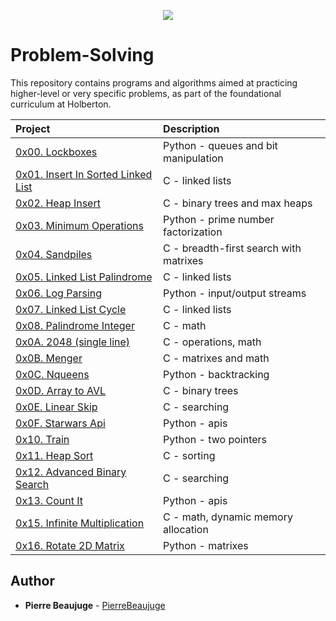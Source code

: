 <p align="center">
  <img src="http://www.holbertonschool.com/holberton-logo.png">
</p>

# Problem-Solving

This repository contains programs and algorithms aimed at practicing higher-level or very specific problems, as part of the foundational curriculum at Holberton.

| Project                                                                   | Description                            |
| :------------------------------------------------------------------------ | :------------------------------------- |
| [0x00. Lockboxes](./0x00-lockboxes)                                       | Python - queues and bit manipulation   |
| [0x01. Insert In Sorted Linked List](./0x01-insert_in_sorted_linked_list) | C - linked lists                       |
| [0x02. Heap Insert](./0x02-heap_insert)                                   | C - binary trees and max heaps         |
| [0x03. Minimum Operations](./0x03-minimum_operations)                     | Python - prime number factorization    |
| [0x04. Sandpiles](./0x04-sandpiles)                                       | C - breadth-first search with matrixes |
| [0x05. Linked List Palindrome](./0x05-linked_list_palindrome)             | C - linked lists                       |
| [0x06. Log Parsing](./0x06-log_parsing)                                   | Python - input/output streams          |
| [0x07. Linked List Cycle](./0x07-linked_list_cycle)                       | C - linked lists                       |
| [0x08. Palindrome Integer](./0x08-palindrome_integer)                     | C - math                               |
| [0x0A. 2048 (single line)](./0x0A-slide_line)                             | C - operations, math                   |
| [0x0B. Menger](./0x0B-menger)                                             | C - matrixes and math                  |
| [0x0C. Nqueens](./0x0C-nqueens)                                           | Python - backtracking                  |
| [0x0D. Array to AVL](./0x0D-sorted_array_to_avl)                          | C - binary trees                       |
| [0x0E. Linear Skip](./0x0E-linear_skip)                                   | C - searching                          |
| [0x0F. Starwars Api](./0x0F-starwars_api)                                 | Python - apis                          |
| [0x10. Train](./0x10-rain)                                                | Python - two pointers                  |
| [0x11. Heap Sort](./0x11-heap_sort)                                       | C - sorting                            |
| [0x12. Advanced Binary Search](./0x12-advanced_binary_search)             | C - searching                          |
| [0x13. Count It](./0x13-count_it)                                         | Python - apis                          |
| [0x15. Infinite Multiplication](./0x15-infinite_multiplication)           | C - math, dynamic memory allocation    |
| [0x16. Rotate 2D Matrix](./0x16-rotate_2d_matrix)                         | Python - matrixes                      |

## Author

- **Pierre Beaujuge** - [PierreBeaujuge](https://github.com/PierreBeaujuge)